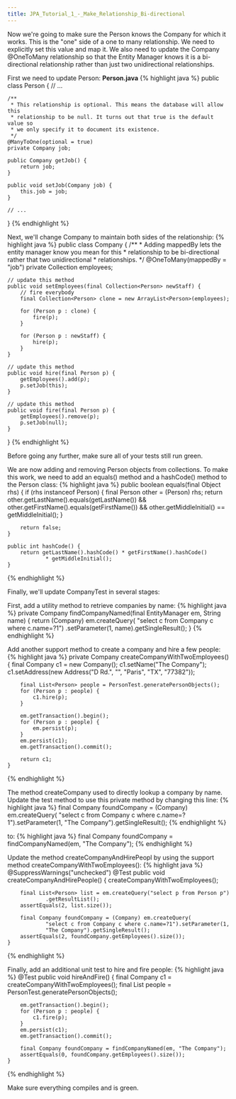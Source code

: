 ```yaml
---
title: JPA_Tutorial_1_-_Make_Relationship_Bi-directional
---
```

Now we're going to make sure the Person knows the Company for which it works. This is the "one" side of a one to many relationship. We need to explicitly set this value and map it. We also need to update the Company @OneToMany relationship so that the Entity Manager knows it is a bi-directional relationship rather than just two unidirectional relationships.

First we need to update Person:
**Person.java**
{% highlight java %}
public class Person {
    // ...

    /**
     * This relationship is optional. This means the database will allow this
     * relationship to be null. It turns out that true is the default value so
     * we only specify it to document its existence.
     */
    @ManyToOne(optional = true)
    private Company job;

    public Company getJob() {
        return job;
    }

    public void setJob(Company job) {
        this.job = job;
    }

    // ...
}
{% endhighlight %}

Next, we'll change Company to maintain both sides of the relationship:
{% highlight java %}
public class Company {
    /**
     * Adding mappedBy lets the entity manager know you mean for this
     * relationship to be bi-directional rather that two unidirectional
     * relationships.
     */
    @OneToMany(mappedBy = "job")
    private Collection<Person> employees;

    // update this method
    public void setEmployees(final Collection<Person> newStaff) {
        // fire everybody
        final Collection<Person> clone = new ArrayList<Person>(employees);

        for (Person p : clone) {
            fire(p);
        }

        for (Person p : newStaff) {
            hire(p);
        }
    }

    // update this method
    public void hire(final Person p) {
        getEmployees().add(p);
        p.setJob(this);
    }

    // update this method
    public void fire(final Person p) {
        getEmployees().remove(p);
        p.setJob(null);
    }
}
{% endhighlight %}

Before going any further, make sure all of your tests still run green.

We are now adding and removing Person objects from collections. To make this work, we need to add an equals() method and a hashCode() method to the Person class:
{% highlight java %}
    public boolean equals(final Object rhs) {
        if (rhs instanceof Person) {
            final Person other = (Person) rhs;
            return other.getLastName().equals(getLastName())
                    && other.getFirstName().equals(getFirstName())
                    && other.getMiddleInitial() == getMiddleInitial();
        }

        return false;
    }

    public int hashCode() {
        return getLastName().hashCode() * getFirstName().hashCode()
                * getMiddleInitial();
    }
{% endhighlight %}

Finally, we'll update CompanyTest in several stages:

First, add a utility method to retrieve companies by name:
{% highlight java %}
    private Company findCompanyNamed(final EntityManager em, String name) {
        return (Company) em.createQuery(
                "select c from Company c where c.name=?1")
                .setParameter(1, name).getSingleResult();
    }
{% endhighlight %}

Add another support method to create a company and hire a few people:
{% highlight java %}
    private Company createCompanyWithTwoEmployees() {
        final Company c1 = new Company();
        c1.setName("The Company");
        c1.setAddress(new Address("D Rd.", "", "Paris", "TX", "77382"));

        final List<Person> people = PersonTest.generatePersonObjects();
        for (Person p : people) {
            c1.hire(p);
        }

        em.getTransaction().begin();
        for (Person p : people) {
            em.persist(p);
        }
        em.persist(c1);
        em.getTransaction().commit();

        return c1;
    }
{% endhighlight %}

The method createCompany used to directly lookup a company by name. Update the test method to use this private method by changing this line:
{% highlight java %}
        final Company foundCompany = (Company) em.createQuery(
                "select c from Company c where c.name=?1").setParameter(1,
                "The Company").getSingleResult();
{% endhighlight %}

to: 
{% highlight java %}
        final Company foundCompany = findCompanyNamed(em, "The Company");
{% endhighlight %}

Update the method createCompanyAndHirePeopl by using the support method createCompanyWithTwoEmployees():
{% highlight java %}
    @SuppressWarnings("unchecked")
    @Test
    public void createCompanyAndHirePeople() {
        createCompanyWithTwoEmployees();

        final List<Person> list = em.createQuery("select p from Person p")
                .getResultList();
        assertEquals(2, list.size());

        final Company foundCompany = (Company) em.createQuery(
                "select c from Company c where c.name=?1").setParameter(1,
                "The Company").getSingleResult();
        assertEquals(2, foundCompany.getEmployees().size());
    }
{% endhighlight %}

Finally, add an additional unit test to hire and fire people:
{% highlight java %}
    @Test
    public void hireAndFire() {
        final Company c1 = createCompanyWithTwoEmployees();
        final List<Person> people = PersonTest.generatePersonObjects();

        em.getTransaction().begin();
        for (Person p : people) {
            c1.fire(p);
        }
        em.persist(c1);
        em.getTransaction().commit();

        final Company foundCompany = findCompanyNamed(em, "The Company");
        assertEquals(0, foundCompany.getEmployees().size());
    }
{% endhighlight %}

Make sure everything compiles and is green.
